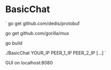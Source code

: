 # BasicChat

`
go get github.com/dedis/protobuf

go get github.com/gorilla/mux

go build

./BasicChat YOUR_IP PEER_1_IP PEER_2_IP [...]
`

GUI on localhost:8080